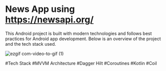 # News App using https://newsapi.org/

This Android project is built with modern technologies and follows best practices for Android app development. 
Below is an overview of the project and the tech stack used.

![ezgif com-video-to-gif (1)](https://github.com/ChamikaGit/News-App-Test/assets/28884625/d531bd92-7e0e-4a6b-aaab-b15eeec77e11)


#Tech Stack
#MVVM Architecture
#Dagger Hilt
#Coroutines
#Kotlin
#Coil
